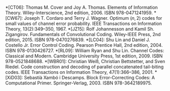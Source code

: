 *[CT06]: Thomas M. Cover and Joy A. Thomas. Elements of Information Theory. Wiley-Interscience, 2nd edition, 2006. ISBN 978-0471241959.
*[CW67]: Joseph T. Cordaro and Terry J. Wagner. Optimum $(n, 2)$ codes for small values of channel error probability. IEEE Transactions on Information Theory, 13(2):349–350, 1967.
*[JZ15]: Rolf Johannesson and Kamil Sh. Zigangirov. Fundamentals of Convolutional Coding. Wiley-IEEE Press, 2nd edition, 2015. ISBN 978-0470276839.
*[LC04]: Shu Lin and Daniel J. Costello Jr. Error Control Coding. Pearson Prentice Hall, 2nd edition, 2004. ISBN 978-0130426727.
*[RL09]: William Ryan and Shu Lin. Channel Codes: Classical and Modern. Cambridge University Press, 1st edition, 2009. ISBN 978-0521848688.
*[WBR01]: Christian Weiß, Christian Bettstetter, and Sven Riedel. Code construction and decoding of parallel concatenated tail-biting codes. IEEE Transactions on Information Theory, 47(1):366–386, 2001.
*[XiD03]: Sebastià Xambó i Descamps. Block Error-Correcting Codes: A Computational Primer. Springer-Verlag, 2003. ISBN 978-3642189975.

